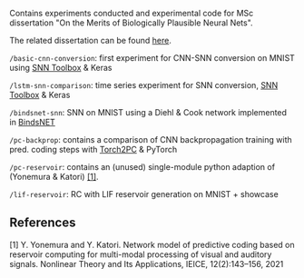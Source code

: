 Contains experiments conducted and experimental code for MSc dissertation "On the Merits of Biologically Plausible Neural Nets". 

The related dissertation can be found [here](https://drive.google.com/file/d/1hu9wUpOGIm3C7kF09NI2Xcs1CPpDC8DM/view?usp=sharing).

`/basic-cnn-conversion`: first experiment for CNN-SNN conversion on MNIST using [SNN Toolbox](https://github.com/NeuromorphicProcessorProject/snn_toolbox) & Keras

`/lstm-snn-comparison`: time series experiment for SNN conversion, [SNN Toolbox](https://github.com/NeuromorphicProcessorProject/snn_toolbox) & Keras

`/bindsnet-snn`: SNN on MNIST using a Diehl & Cook network implemented in [BindsNET](https://github.com/BindsNET/bindsnet)

`/pc-backprop`: contains a comparison of CNN backpropagation training with pred. coding steps with [Torch2PC](https://github.com/RobertRosenbaum/Torch2PC) & PyTorch

`/pc-reservoir`: contains an (unused) single-module python adaption of (Yonemura & Katori) [[1]](#1).

`/lif-reservoir`: RC with LIF reservoir generation on MNIST + showcase
## References
<a id="1">[1]</a>
Y. Yonemura and Y. Katori. 
Network model of predictive coding based on reservoir computing 
for multi-modal processing of visual and auditory signals. 
Nonlinear Theory and Its
Applications, IEICE, 12(2):143–156, 2021
